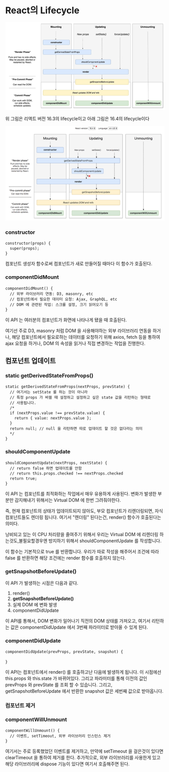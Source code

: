 # React의 Lifecycle

![lifecycle](./img/lifecycle.jpeg)

위 그림은 리액트 버전 16.3의 lifecycle이고 아래 그림은 16.4의 lifecycle이다

![](./img/lifecycle2.jpeg)

### constructor

```react
constructor(props) {
  super(props);
}
```

컴포넌트 생성자 함수로써 컴포넌트가 새로 만들어질 때마다 이 함수가 호출된다.

### componentDidMount

```react
componentDidMount() {
  // 외부 라이브러리 연동: D3, masonry, etc
  // 컴포넌트에서 필요한 데이터 요청: Ajax, GraphQL, etc
  // DOM 에 관련된 작업: 스크롤 설정, 크기 읽어오기 등
}
```

이 API 는 여러분의 컴포넌트가 화면에 나타나게 됐을 때 호출된다.

여기선 주로 D3, masonry 처럼 DOM 을 사용해야하는 외부 라이브러리 연동을 하거나, 해당 컴포넌트에서 필요로하는 데이터를 요청하기 위해 axios, fetch 등을 통하여 ajax 요청을 하거나, DOM 의 속성을 읽거나 직접 변경하는 작업을 진행한다.

## 컴포넌트 업데이트

### static getDerivedStateFromProps()

```react
static getDerivedStateFromProps(nextProps, prevState) {
  // 여기서는 setState 를 하는 것이 아니라
  // 특정 props 가 바뀔 때 설정하고 설정하고 싶은 state 값을 리턴하는 형태로
  // 사용됩니다.
  /*
  if (nextProps.value !== prevState.value) {
    return { value: nextProps.value };
  }
  return null; // null 을 리턴하면 따로 업데이트 할 것은 없다라는 의미
  */
}
```

### shouldComponentUpdate

```react
shouldComponentUpdate(nextProps, nextState) {
  // return false 하면 업데이트를 안함
  // return this.props.checked !== nextProps.checked
  return true;
}
```

이 API 는 컴포넌트를 최적화하는 작업에서 매우 유용하게 사용된다. 변화가 발생한 부분만 감지해내기 위해서는 Virtual DOM 에 한번 그려줘야한다.

즉, 현재 컴포넌트의 상태가 업데이트되지 않아도, 부모 컴포넌트가 리렌더링되면, 자식 컴포넌트들도 렌더링 됩니다. 여기서 "렌더링" 된다는건, render() 함수가 호출된다는 의미다.

낭비되고 있는 이 CPU 처리량을 줄여주기 위해서 우리는 Virtual DOM 에 리렌더링 하는것도,불필요할경우엔 방지하기 위해서 shouldComponentUpdate 를 작성합니다.

이 함수는 기본적으로 true 를 반환합니다. 우리가 따로 작성을 해주어서 조건에 따라 false 를 반환하면 해당 조건에는 render 함수를 호출하지 않는다.

### getSnapshotBeforeUpdate()

이 API 가 발생하는 시점은 다음과 같다.

1. render()
2. **getSnapshotBeforeUpdate()**
3. 실제 DOM 에 변화 발생
4. componentDidUpdate

이 API를 통해서, DOM 변화가 일어나기 직전의 DOM 상태를 가져오고, 여기서 리턴하는 값은 componentDidUpdate 에서 3번째 파라미터로 받아올 수 있게 된다.

### componentDidUpdate

```react
componentDidUpdate(prevProps, prevState, snapshot) {

}
```

이 API는 컴포넌트에서 render() 를 호출하고난 다음에 발생하게 됩니다. 이 시점에선 this.props 와 this.state 가 바뀌어있다. 그리고 파라미터를 통해 이전의 값인 prevProps 와 prevState 를 조회 할 수 있습니다. 그리고, getSnapshotBeforeUpdate 에서 반환한 snapshot 값은 세번째 값으로 받아옵니다.

### 컴포넌트 제거

### componentWillUnmount

```react
componentWillUnmount() {
  // 이벤트, setTimeout, 외부 라이브러리 인스턴스 제거
}
```

여기서는 주로 등록했었던 이벤트를 제거하고, 만약에 setTimeout 을 걸은것이 있다면 clearTimeout 을 통하여 제거를 한다. 추가적으로, 외부 라이브러리를 사용한게 있고 해당 라이브러리에 dispose 기능이 있다면 여기서 호출해주면 된다.